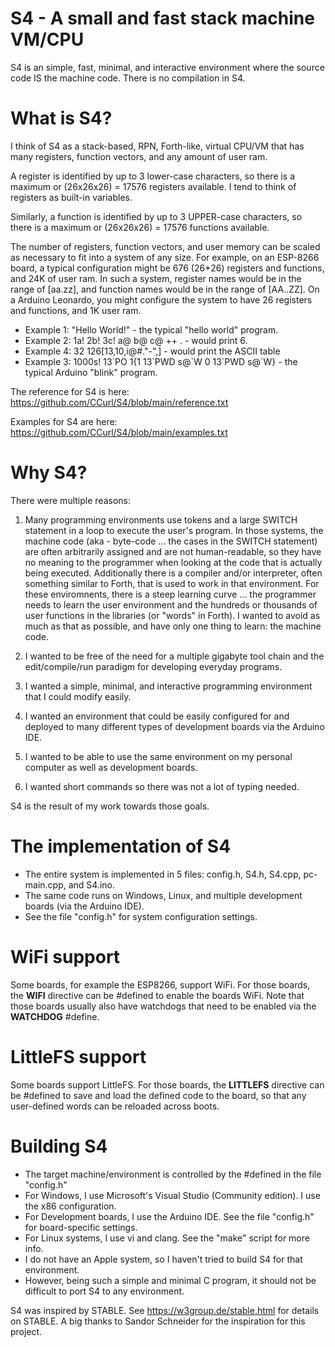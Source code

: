 # S4 - A small and fast stack machine VM/CPU

S4 is an simple, fast, minimal, and interactive environment where the source code IS the machine code. There is no compilation in S4.

# What is S4?

I think of S4 as a stack-based, RPN, Forth-like, virtual CPU/VM that has many registers, function vectors, and any amount of user ram.

A register is identified by up to 3 lower-case characters, so there is a maximum or (26x26x26) = 17576 registers available. I tend to think of registers as built-in variables.

Similarly, a function is identified by up to 3 UPPER-case characters, so there is a maximum or (26x26x26) = 17576 functions available.

The number of registers, function vectors, and user memory can be scaled as necessary to fit into a system of any size. For example, on an ESP-8266 board, a typical configuration might be 676 (26*26) registers and functions, and 24K of user ram. In such a system, register names would be in the range of [aa.zz], and function names would be in the range of [AA..ZZ]. On a Arduino Leonardo, you might configure the system to have 26 registers and functions, and 1K user ram.

- Example 1: "Hello World!" - the typical "hello world" program.
- Example 2: 1a! 2b! 3c! a@ b@ c@ ++ . - would print 6.
- Example 4: 32 126\[13,10,i@#."-",\] - would print the ASCII table
- Example 3: 1000s! 13\`PO 1{1 13\`PWD s@\`W 0 13\`PWD s@`W} - the typical Arduino "blink" program.

The reference for S4 is here:   https://github.com/CCurl/S4/blob/main/reference.txt

Examples for S4 are here: https://github.com/CCurl/S4/blob/main/examples.txt

# Why S4?

There were multiple reasons:

1. Many programming environments use tokens and a large SWITCH statement in a loop to execute the user's program. In those systems, the machine code (aka - byte-code ... the cases in the SWITCH statement) are often arbitrarily assigned and are not human-readable, so they have no meaning to the programmer when looking at the code that is actually being executed. Additionally there is a compiler and/or interpreter, often something similar to Forth, that is used to work in that environment. For these enviromnents, there is a steep learning curve ... the programmer needs to learn the user environment and the hundreds or thousands of user functions in the libraries (or "words" in Forth). I wanted to avoid as much as that as possible, and have only one thing to learn: the machine code.

2. I wanted to be free of the need for a multiple gigabyte tool chain and the edit/compile/run paradigm for developing everyday programs.

3. I wanted a simple, minimal, and interactive programming environment that I could modify easily.

4. I wanted an environment that could be easily configured for and deployed to many different types of development boards via the Arduino IDE.

5. I wanted to be able to use the same environment on my personal computer as well as development boards.

6. I wanted short commands so there was not a lot of typing needed.

S4 is the result of my work towards those goals.

# The implementation of S4

- The entire system is implemented in 5 files: config.h, S4.h, S4.cpp, pc-main.cpp, and S4.ino.
- The same code runs on Windows, Linux, and multiple development boards (via the Arduino IDE).
- See the file "config.h" for system configuration settings.

# WiFi support

Some boards, for example the ESP8266, support WiFi. For those boards, the __WIFI__ directive can be #defined to enable the boards WiFi.
Note that those boards usually also have watchdogs that need to be enabled via the __WATCHDOG__ #define.

# LittleFS support

Some boards support LittleFS. For those boards, the __LITTLEFS__ directive can be #defined to save and load the defined code to the board, so that any user-defined words can be reloaded across boots.

# Building S4

- The target machine/environment is controlled by the #defined in the file "config.h"
- For Windows, I use Microsoft's Visual Studio (Community edition). I use the x86 configuration.
- For Development boards, I use the Arduino IDE. See the file "config.h" for board-specific settings.
- For Linux systems, I use vi and clang. See the "make" script for more info.
- I do not have an Apple system, so I haven't tried to build S4 for that environment.
- However, being such a simple and minimal C program, it should not be difficult to port S4 to any environment.

S4 was inspired by STABLE. See https://w3group.de/stable.html for details on STABLE.
A big thanks to Sandor Schneider for the inspiration for this project.

